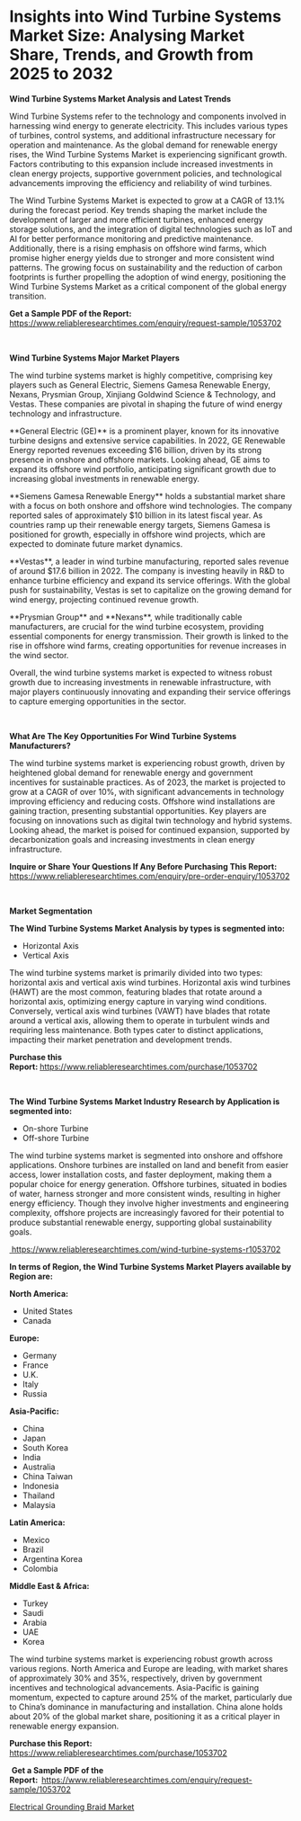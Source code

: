 <p><h1>Insights into Wind Turbine Systems Market Size: Analysing Market Share, Trends, and Growth from 2025 to 2032</h1></p><p><strong>Wind Turbine Systems Market Analysis and Latest Trends</strong></p>
<p><p>Wind Turbine Systems refer to the technology and components involved in harnessing wind energy to generate electricity. This includes various types of turbines, control systems, and additional infrastructure necessary for operation and maintenance. As the global demand for renewable energy rises, the Wind Turbine Systems Market is experiencing significant growth. Factors contributing to this expansion include increased investments in clean energy projects, supportive government policies, and technological advancements improving the efficiency and reliability of wind turbines.</p><p>The Wind Turbine Systems Market is expected to grow at a CAGR of 13.1% during the forecast period. Key trends shaping the market include the development of larger and more efficient turbines, enhanced energy storage solutions, and the integration of digital technologies such as IoT and AI for better performance monitoring and predictive maintenance. Additionally, there is a rising emphasis on offshore wind farms, which promise higher energy yields due to stronger and more consistent wind patterns. The growing focus on sustainability and the reduction of carbon footprints is further propelling the adoption of wind energy, positioning the Wind Turbine Systems Market as a critical component of the global energy transition.</p></p>
<p><strong>Get a Sample PDF of the Report:&nbsp;</strong> <a href="https://www.reliableresearchtimes.com/enquiry/request-sample/1053702?utm_campaign=2139&utm_medium=2&utm_source=Github&utm_content=ia&utm_term=14022025&utm_id=wind-turbine-systems">https://www.reliableresearchtimes.com/enquiry/request-sample/1053702</a></p>
<p>&nbsp;</p>
<p><strong>Wind Turbine Systems Major Market Players</strong></p>
<p><p>The wind turbine systems market is highly competitive, comprising key players such as General Electric, Siemens Gamesa Renewable Energy, Nexans, Prysmian Group, Xinjiang Goldwind Science & Technology, and Vestas. These companies are pivotal in shaping the future of wind energy technology and infrastructure.</p><p>**General Electric (GE)** is a prominent player, known for its innovative turbine designs and extensive service capabilities. In 2022, GE Renewable Energy reported revenues exceeding $16 billion, driven by its strong presence in onshore and offshore markets. Looking ahead, GE aims to expand its offshore wind portfolio, anticipating significant growth due to increasing global investments in renewable energy.</p><p>**Siemens Gamesa Renewable Energy** holds a substantial market share with a focus on both onshore and offshore wind technologies. The company reported sales of approximately $10 billion in its latest fiscal year. As countries ramp up their renewable energy targets, Siemens Gamesa is positioned for growth, especially in offshore wind projects, which are expected to dominate future market dynamics.</p><p>**Vestas**, a leader in wind turbine manufacturing, reported sales revenue of around $17.6 billion in 2022. The company is investing heavily in R&D to enhance turbine efficiency and expand its service offerings. With the global push for sustainability, Vestas is set to capitalize on the growing demand for wind energy, projecting continued revenue growth.</p><p>**Prysmian Group** and **Nexans**, while traditionally cable manufacturers, are crucial for the wind turbine ecosystem, providing essential components for energy transmission. Their growth is linked to the rise in offshore wind farms, creating opportunities for revenue increases in the wind sector.</p><p>Overall, the wind turbine systems market is expected to witness robust growth due to increasing investments in renewable infrastructure, with major players continuously innovating and expanding their service offerings to capture emerging opportunities in the sector.</p></p>
<p>&nbsp;</p>
<p><strong>What Are The Key Opportunities For Wind Turbine Systems Manufacturers?</strong></p>
<p><p>The wind turbine systems market is experiencing robust growth, driven by heightened global demand for renewable energy and government incentives for sustainable practices. As of 2023, the market is projected to grow at a CAGR of over 10%, with significant advancements in technology improving efficiency and reducing costs. Offshore wind installations are gaining traction, presenting substantial opportunities. Key players are focusing on innovations such as digital twin technology and hybrid systems. Looking ahead, the market is poised for continued expansion, supported by decarbonization goals and increasing investments in clean energy infrastructure.</p></p>
<p><strong>Inquire or Share Your Questions If Any Before Purchasing This Report:</strong> <a href="https://www.reliableresearchtimes.com/enquiry/pre-order-enquiry/1053702?utm_campaign=2139&utm_medium=2&utm_source=Github&utm_content=ia&utm_term=14022025&utm_id=wind-turbine-systems">https://www.reliableresearchtimes.com/enquiry/pre-order-enquiry/1053702</a></p>
<p>&nbsp;</p>
<p><strong>Market Segmentation</strong></p>
<p><strong>The Wind Turbine Systems Market Analysis by types is segmented into:</strong></p>
<p><ul><li>Horizontal Axis</li><li>Vertical Axis</li></ul></p>
<p><p>The wind turbine systems market is primarily divided into two types: horizontal axis and vertical axis wind turbines. Horizontal axis wind turbines (HAWT) are the most common, featuring blades that rotate around a horizontal axis, optimizing energy capture in varying wind conditions. Conversely, vertical axis wind turbines (VAWT) have blades that rotate around a vertical axis, allowing them to operate in turbulent winds and requiring less maintenance. Both types cater to distinct applications, impacting their market penetration and development trends.</p></p>
<p><strong>Purchase this Report:&nbsp;</strong><a href="https://www.reliableresearchtimes.com/purchase/1053702?utm_campaign=2139&utm_medium=2&utm_source=Github&utm_content=ia&utm_term=14022025&utm_id=wind-turbine-systems">https://www.reliableresearchtimes.com/purchase/1053702</a></p>
<p>&nbsp;</p>
<p><strong>The Wind Turbine Systems Market Industry Research by Application is segmented into:</strong></p>
<p><ul><li>On-shore Turbine</li><li>Off-shore Turbine</li></ul></p>
<p><p>The wind turbine systems market is segmented into onshore and offshore applications. Onshore turbines are installed on land and benefit from easier access, lower installation costs, and faster deployment, making them a popular choice for energy generation. Offshore turbines, situated in bodies of water, harness stronger and more consistent winds, resulting in higher energy efficiency. Though they involve higher investments and engineering complexity, offshore projects are increasingly favored for their potential to produce substantial renewable energy, supporting global sustainability goals.</p></p>
<p><a href="https://www.reliableresearchtimes.com/wind-turbine-systems-r1053702?utm_campaign=2139&utm_medium=2&utm_source=Github&utm_content=ia&utm_term=14022025&utm_id=wind-turbine-systems">&nbsp;https://www.reliableresearchtimes.com/wind-turbine-systems-r1053702</a></p>
<p><strong>In terms of Region, the Wind Turbine Systems Market Players available by Region are:</strong></p>
<p>
    <p> <strong> North America: </strong>
        <ul>
            <li>United States</li>
            <li>Canada</li>
        </ul>
        </p> 
    <p> <strong> Europe: </strong>
        <ul>
            <li>Germany</li>
            <li>France</li>
            <li>U.K.</li>
            <li>Italy</li>
            <li>Russia</li>
        </ul>
        </p> 
    <p> <strong> Asia-Pacific: </strong>
        <ul>
            <li>China</li>
            <li>Japan</li>
            <li>South Korea</li>
            <li>India</li>
            <li>Australia</li>
            <li>China Taiwan</li>
            <li>Indonesia</li>
            <li>Thailand</li>
            <li>Malaysia</li>
        </ul>
        </p> 
    <p> <strong> Latin America: </strong>
        <ul>
            <li>Mexico</li>
            <li>Brazil</li>
            <li>Argentina Korea</li>
            <li>Colombia</li>
        </ul>
        </p> 
    <p> <strong> Middle East & Africa: </strong>
        <ul>
            <li>Turkey</li>
            <li>Saudi</li>
            <li>Arabia</li>
            <li>UAE</li>
            <li>Korea</li>
        </ul>
    </p>
    </p>
<p><p>The wind turbine systems market is experiencing robust growth across various regions. North America and Europe are leading, with market shares of approximately 30% and 35%, respectively, driven by government incentives and technological advancements. Asia-Pacific is gaining momentum, expected to capture around 25% of the market, particularly due to China’s dominance in manufacturing and installation. China alone holds about 20% of the global market share, positioning it as a critical player in renewable energy expansion.</p></p>
<p><strong>Purchase this Report: </strong><a href="https://www.reliableresearchtimes.com/purchase/1053702?utm_campaign=2139&utm_medium=2&utm_source=Github&utm_content=ia&utm_term=14022025&utm_id=wind-turbine-systems">https://www.reliableresearchtimes.com/purchase/1053702</a></p>
<p>&nbsp;<strong>Get a Sample PDF of the Report:&nbsp;&nbsp;</strong><a href="https://www.reliableresearchtimes.com/enquiry/request-sample/1053702?utm_campaign=2139&utm_medium=2&utm_source=Github&utm_content=ia&utm_term=14022025&utm_id=wind-turbine-systems">https://www.reliableresearchtimes.com/enquiry/request-sample/1053702</a></p>
<p><strong></strong></p>
<p><p><a href="https://github.com/petbigbeepjn/Market-Research-Report-List-1/blob/main/electrical-grounding-braid-market.md?utm_campaign=2139&utm_medium=2&utm_source=Github&utm_content=ia&utm_term=14022025&utm_id=wind-turbine-systems">Electrical Grounding Braid Market</a></p></p>